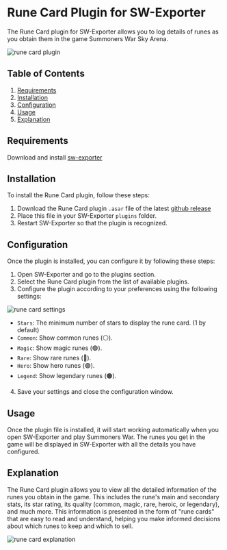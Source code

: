 # Rune Card Plugin for SW-Exporter

The Rune Card plugin for SW-Exporter allows you to log details of runes as you obtain them in the game Summoners War Sky Arena.

![rune card plugin](https://i.imgur.com/FTgPbBG.png)

## Table of Contents

1. [Requirements](#Requirements)
2. [Installation](#installation)
3. [Configuration](#configuration)
4. [Usage](#usage)
5. [Explanation](#explanation)

## Requirements

Download and install [sw-exporter](https://github.com/Xzandro/sw-exporter)

## Installation

To install the Rune Card plugin, follow these steps:

1. Download the Rune Card plugin `.asar` file of the latest [github release](https://github.com/RaspFR/rune-card/releases)
2. Place this file in your SW-Exporter `plugins` folder.
3. Restart SW-Exporter so that the plugin is recognized.

## Configuration

Once the plugin is installed, you can configure it by following these steps:

1. Open SW-Exporter and go to the plugins section.
2. Select the Rune Card plugin from the list of available plugins.
3. Configure the plugin according to your preferences using the following settings:

![rune card settings](https://i.imgur.com/WZWJOwg.png)

- `Stars`: The minimum number of stars to display the rune card. (1 by default)
- `Common`: Show common runes (⚪).
- `Magic`: Show magic runes (🟢).
- `Rare`: Show rare runes (🔵).
- `Hero`: Show hero runes (🟣).
- `Legend`: Show legendary runes (🟠).

4. Save your settings and close the configuration window.

## Usage

Once the plugin file is installed, it will start working automatically when you open SW-Exporter and play Summoners War. The runes you get in the game will be displayed in SW-Exporter with all the details you have configured.

## Explanation

The Rune Card plugin allows you to view all the detailed information of the runes you obtain in the game. This includes the rune's main and secondary stats, its star rating, its quality (common, magic, rare, heroic, or legendary), and much more. This information is presented in the form of "rune cards" that are easy to read and understand, helping you make informed decisions about which runes to keep and which to sell.

![rune card explanation](https://i.imgur.com/2ZjbbDp.png)
